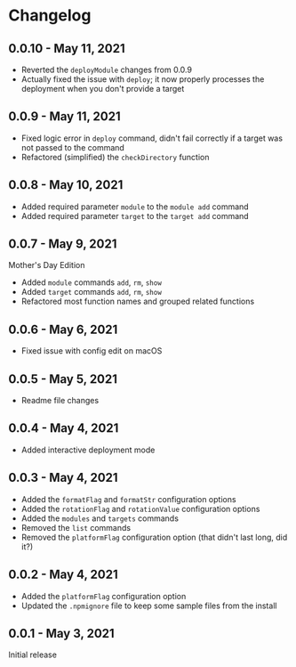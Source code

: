 # Changelog

## 0.0.10 - May 11, 2021

* Reverted the `deployModule` changes from 0.0.9
* Actually fixed the issue with `deploy`; it now properly processes the deployment when you don't provide a target

## 0.0.9 - May 11, 2021

* Fixed logic error in `deploy` command, didn't fail correctly if a target was not passed to the command
* Refactored (simplified) the `checkDirectory` function

## 0.0.8 - May 10, 2021

* Added required parameter `module` to the `module add` command
* Added required parameter `target` to the `target add` command

## 0.0.7 - May 9, 2021

Mother's Day Edition

* Added `module` commands `add`, `rm`, `show`
* Added `target` commands `add`, `rm`, `show`
* Refactored most function names and grouped related functions

## 0.0.6 - May 6, 2021

* Fixed issue with config edit on macOS

## 0.0.5 - May 5, 2021

* Readme file changes

## 0.0.4 - May 4, 2021

* Added interactive deployment mode

## 0.0.3 - May 4, 2021

* Added the `formatFlag` and `formatStr` configuration options
* Added the `rotationFlag` and `rotationValue` configuration options
* Added the `modules` and `targets` commands
* Removed the `list` commands
* Removed the `platformFlag` configuration option (that didn't last long, did it?)

## 0.0.2 - May 4, 2021

* Added the `platformFlag` configuration option
* Updated the `.npmignore` file to keep some sample files from the install

## 0.0.1 - May 3, 2021

Initial release
